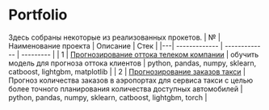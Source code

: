 # Portfolio
Здесь собраны некоторые из реализованных прокетов.
| № | Наименование проекта  | Описание | Стек |
|---| ------------- | ------------- | --------- |
| 1 | [Прогнозирование оттока телеком компании](https://github.com/NatalikaOne/Portfolio/blob/main/Telecom/Telecom.ipynb) | обучить модель для прогноза оттока клиентов  | python, pandas, numpy, sklearn, catboost, lightgbm, matplotlib |
| 2 | [Прогнозирование заказов такси](https://github.com/NatalikaOne/Portfolio/blob/main/Taxi%20Service/Taxi_Service.ipynb) | Прогноз количества заказов в аэропортах для сервиса такси с целью более точного планирования количества доступных автомобилей  | python, pandas, numpy, sklearn, catboost, lightgbm, torch |
